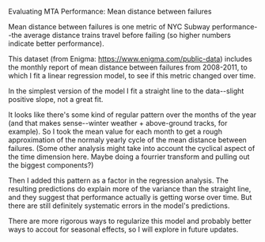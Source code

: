 Evaluating MTA Performance: Mean distance between failures

Mean distance between failures is one metric of NYC Subway performance--the average distance trains travel before failing 
(so higher numbers indicate better performance). 

This dataset (from Enigma: https://www.enigma.com/public-data) includes the monthly report of mean distance between failures from 2008-2011, 
to which I fit a linear regression model, to see if this metric changed over time. 

In the simplest version of the model I fit a straight line to the data--slight positive slope, not a great fit.

It looks like there's some kind of regular pattern over the months of the year (and that makes sense--winter weather + above-ground tracks, for example).
So I took the mean value for each month to get a rough approximation of the normaly yearly cycle of the mean distance between failures.
(Some other analysis might take into account the cyclical aspect of the time dimension here. Maybe doing a fourrier transform and pulling out the
 biggest components?)

Then I added this pattern as a factor in the regression analysis. The resulting predictions do explain more of the variance than the straight line, 
and they suggest that performance actually is getting worse over time. But there are still definitely systematic errors in the model's predictions.

There are more rigorous ways to regularize this model and probably better ways to accout for seasonal effects, so I will explore in future updates.